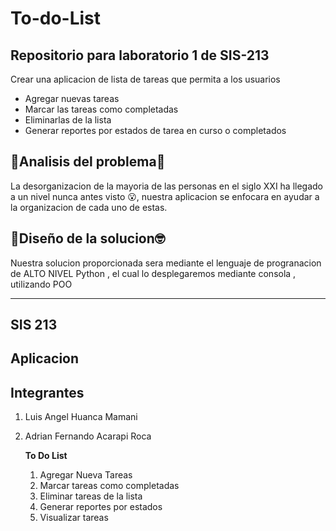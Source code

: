# To-do-List
## Repositorio para laboratorio 1 de SIS-213
Crear una aplicacion de lista de tareas que permita a los usuarios
- Agregar nuevas tareas
- Marcar las tareas como completadas
- Eliminarlas de la lista
- Generar reportes por estados de tarea en curso o completados
## 🧠Analisis del problema👀
La desorganizacion de la mayoria de las personas en el siglo XXI
ha llegado a un nivel nunca antes visto 😮, nuestra aplicacion
se enfocara en ayudar a la organizacion de cada uno de estas.
## 🌟Diseño de la solucion🤓
Nuestra solucion proporcionada sera mediante el lenguaje de 
progranacion de ALTO NIVEL Python , el cual lo desplegaremos
mediante consola , utilizando POO 
*********************************************************
## SIS 213
## Aplicacion
## Integrantes
1. Luis Angel Huanca Mamani
2. Adrian Fernando Acarapi Roca

    **To Do List**
   1. Agregar Nueva Tareas
   2. Marcar tareas como completadas
   3. Eliminar tareas de la lista
   4. Generar reportes por estados
   5. Visualizar tareas 
